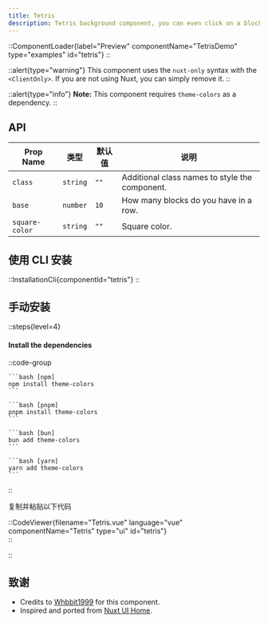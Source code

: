 ```yaml
---
title: Tetris
description: Tetris background component, you can even click on a block to eliminate it.
---
```


::ComponentLoader{label="Preview" componentName="TetrisDemo" type="examples" id="tetris"}
::

::alert{type="warning"}
This component uses the `nuxt-only` syntax with the `<ClientOnly>`. If you are not using Nuxt, you can simply remove it.
::

::alert{type="info"}
**Note:** This component requires `theme-colors` as a dependency.
::

## API

| Prop Name      | 类型     | 默认值 | 说明                                           |
| -------------- | -------- | ------ | ---------------------------------------------- |
| `class`        | `string` | `""`   | Additional class names to style the component. |
| `base`         | `number` | `10`   | How many blocks do you have in a row.          |
| `square-color` | `string` | `""`   | Square color.                                  |

## 使用 CLI 安装

::InstallationCli{componentId="tetris"}
::

## 手动安装

::steps{level=4}

#### Install the dependencies

::code-group

    ```bash [npm]
    npm install theme-colors
    ```

    ```bash [pnpm]
    pnpm install theme-colors
    ```

    ```bash [bun]
    bun add theme-colors
    ```

    ```bash [yarn]
    yarn add theme-colors
    ```

::

复制并粘贴以下代码

::CodeViewer{filename="Tetris.vue" language="vue" componentName="Tetris" type="ui" id="tetris"}  
::

::

## 致谢

- Credits to [Whbbit1999](https://github.com/Whbbit1999) for this component.
- Inspired and ported from [Nuxt UI Home](https://ui2.nuxt.com/).
